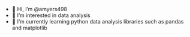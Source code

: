 - 👋 Hi, I’m @amyers498
- 👀 I’m interested in data analysis
- 🌱 I’m currently learning python data analysis libraries such as pandas and matplotlib



<!---
amyers498/amyers498 is a ✨ special ✨ repository because its `README.md` (this file) appears on your GitHub profile.
You can click the Preview link to take a look at your changes.
--->
